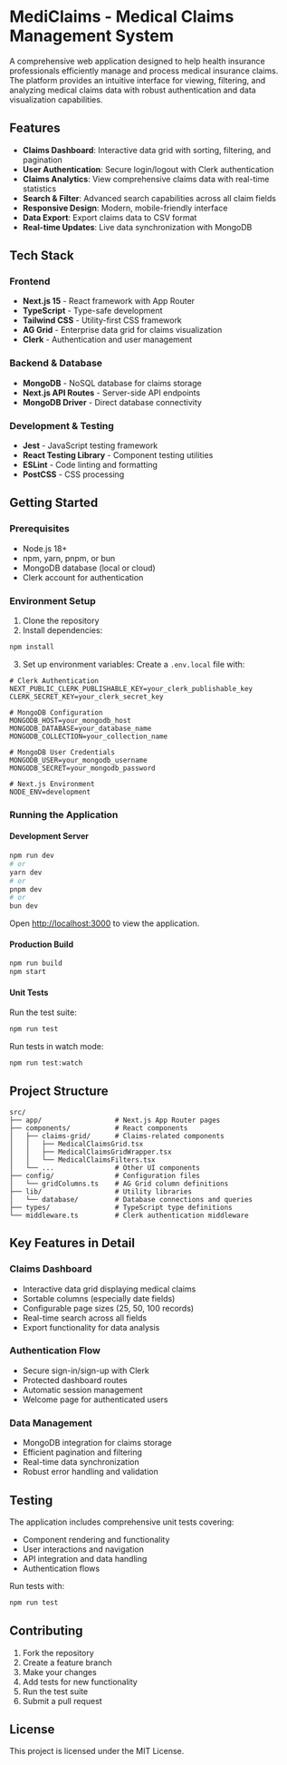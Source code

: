 # MediClaims - Medical Claims Management System

A comprehensive web application designed to help health insurance professionals efficiently manage and process medical insurance claims. The platform provides an intuitive interface for viewing, filtering, and analyzing medical claims data with robust authentication and data visualization capabilities.

## Features

- **Claims Dashboard**: Interactive data grid with sorting, filtering, and pagination
- **User Authentication**: Secure login/logout with Clerk authentication
- **Claims Analytics**: View comprehensive claims data with real-time statistics
- **Search & Filter**: Advanced search capabilities across all claim fields
- **Responsive Design**: Modern, mobile-friendly interface
- **Data Export**: Export claims data to CSV format
- **Real-time Updates**: Live data synchronization with MongoDB

## Tech Stack

### Frontend
- **Next.js 15** - React framework with App Router
- **TypeScript** - Type-safe development
- **Tailwind CSS** - Utility-first CSS framework
- **AG Grid** - Enterprise data grid for claims visualization
- **Clerk** - Authentication and user management

### Backend & Database
- **MongoDB** - NoSQL database for claims storage
- **Next.js API Routes** - Server-side API endpoints
- **MongoDB Driver** - Direct database connectivity

### Development & Testing
- **Jest** - JavaScript testing framework
- **React Testing Library** - Component testing utilities
- **ESLint** - Code linting and formatting
- **PostCSS** - CSS processing

## Getting Started

### Prerequisites
- Node.js 18+ 
- npm, yarn, pnpm, or bun
- MongoDB database (local or cloud)
- Clerk account for authentication

### Environment Setup
1. Clone the repository
2. Install dependencies:
```bash
npm install
```

3. Set up environment variables:
Create a `.env.local` file with:
```env
# Clerk Authentication
NEXT_PUBLIC_CLERK_PUBLISHABLE_KEY=your_clerk_publishable_key
CLERK_SECRET_KEY=your_clerk_secret_key

# MongoDB Configuration
MONGODB_HOST=your_mongodb_host
MONGODB_DATABASE=your_database_name
MONGODB_COLLECTION=your_collection_name

# MongoDB User Credentials
MONGODB_USER=your_mongodb_username
MONGODB_SECRET=your_mongodb_password

# Next.js Environment
NODE_ENV=development
```

### Running the Application

#### Development Server
```bash
npm run dev
# or
yarn dev
# or
pnpm dev
# or
bun dev
```

Open [http://localhost:3000](http://localhost:3000) to view the application.

#### Production Build
```bash
npm run build
npm start
```

#### Unit Tests
Run the test suite:
```bash
npm run test
```

Run tests in watch mode:
```bash
npm run test:watch
```

## Project Structure

```
src/
├── app/                  # Next.js App Router pages
├── components/           # React components
│   ├── claims-grid/      # Claims-related components
│   │   ├── MedicalClaimsGrid.tsx
│   │   ├── MedicalClaimsGridWrapper.tsx
│   │   └── MedicalClaimsFilters.tsx
│   └── ...               # Other UI components
├── config/               # Configuration files
│   └── gridColumns.ts    # AG Grid column definitions
├── lib/                  # Utility libraries
│   └── database/         # Database connections and queries
├── types/                # TypeScript type definitions
└── middleware.ts         # Clerk authentication middleware
```

## Key Features in Detail

### Claims Dashboard
- Interactive data grid displaying medical claims
- Sortable columns (especially date fields)
- Configurable page sizes (25, 50, 100 records)
- Real-time search across all fields
- Export functionality for data analysis

### Authentication Flow
- Secure sign-in/sign-up with Clerk
- Protected dashboard routes
- Automatic session management
- Welcome page for authenticated users

### Data Management
- MongoDB integration for claims storage
- Efficient pagination and filtering
- Real-time data synchronization
- Robust error handling and validation

## Testing

The application includes comprehensive unit tests covering:
- Component rendering and functionality
- User interactions and navigation
- API integration and data handling
- Authentication flows

Run tests with:
```bash
npm run test
```

## Contributing

1. Fork the repository
2. Create a feature branch
3. Make your changes
4. Add tests for new functionality
5. Run the test suite
6. Submit a pull request

## License

This project is licensed under the MIT License.
